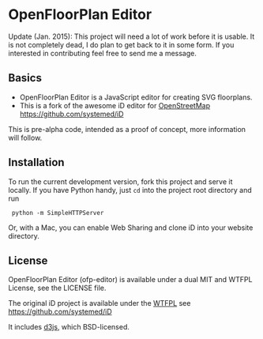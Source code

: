 
# OpenFloorPlan Editor

Update (Jan. 2015): This project will need a lot of work before it is usable. It is not completely dead, I do plan to get back to it in some form. If you interested in contributing feel free to send me a message.

## Basics

* OpenFloorPlan Editor is a JavaScript editor for creating SVG floorplans.
* This is a fork of the awesome iD editor for [OpenStreetMap](http://www.openstreetmap.org/) https://github.com/systemed/iD

This is pre-alpha code, intended as a proof of concept, more information will follow.



## Installation

To run the current development version, fork this project and serve it locally.
If you have Python handy, just `cd` into the project root directory and run

     python -m SimpleHTTPServer

Or, with a Mac, you can enable Web Sharing and clone iD into your website directory.


## License

OpenFloorPlan Editor (ofp-editor) is available under a dual MIT and WTFPL License, see the LICENSE file.

The original iD project is available under the [WTFPL](http://sam.zoy.org/wtfpl/) see https://github.com/systemed/iD

It includes [d3js](http://d3js.org/), which BSD-licensed.

